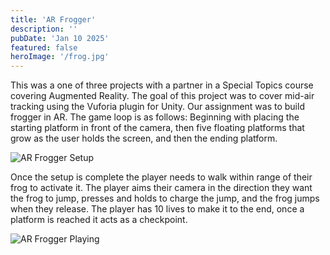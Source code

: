 ```yaml
---
title: 'AR Frogger'
description: ''
pubDate: 'Jan 10 2025'
featured: false
heroImage: '/frog.jpg'
---
```


This was a one of three projects with a partner in a Special Topics course covering Augmented Reality. The goal of this project was to cover mid-air tracking using the Vuforia plugin for Unity. Our assignment was to build frogger in AR. The game loop is as follows: Beginning with placing the starting platform in front of the camera, then five floating platforms that grow as the user holds the screen, and then the ending platform. 

![AR Frogger Setup](/frogsetup.gif)

Once the setup is complete the player needs to walk within range of their frog to activate it. The player aims their camera in the direction they want the frog to jump, presses and holds to charge the jump, and the frog jumps when they release. The player has 10 lives to make it to the end, once a platform is reached it acts as a checkpoint. 

![AR Frogger Playing](/frogplay.gif)